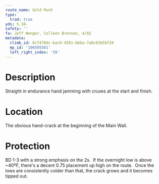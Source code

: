 ```yaml
---
route_name: Gold Rush
type:
  trad: true
yds: 5.10-
safety: ''
fa: Jeff Wenger, Colleen Brennan, 4/02
metadata:
  climb_id: 6cf470dc-bac9-4581-bbba-7a8c63b5bf20
  mp_id: '106505501'
  left_right_index: '59'
---
```

# Description
Straight in endurance hand jamming with cruxes at the start and finish.

# Location
The obvious hand-crack at the beginning of the Main Wall.

# Protection
BD 1-3 with a strong emphasis on the 2s.  If the overnight low is above ~40ºF, there's a decent 0.75 placement up high on the route.  Once the lows are consistently colder than that, the crack grows and it becomes tipped out.
